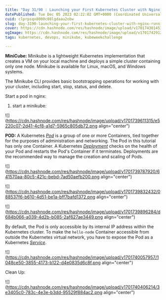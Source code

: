 ```yaml
---
title: "Day 31/90 : Launching your First Kubernetes Cluster with Nginx running"
datePublished: Tue Dec 05 2023 02:22:02 GMT+0000 (Coordinated Universal Time)
cuid: clprpsqx8000c08lgdaau2obw
slug: day-3190-launching-your-first-kubernetes-cluster-with-nginx-running
cover: https://cdn.hashnode.com/res/hashnode/image/upload/v1701743014533/2356bd01-c59a-4865-9717-b6aa406d5769.png
ogImage: https://cdn.hashnode.com/res/hashnode/image/upload/v1701742912549/ea3de62e-fd53-481a-aed2-9393ad057da4.jpeg
tags: kubernetes, devops, minikube, kubeweekchallenge

---
```


**MiniCube:** Minikube is a lightweight Kubernetes implementation that creates a VM on your local machine and deploys a simple cluster containing only one node. Minikube is available for Linux, macOS, and Windows systems.

The Minikube CLI provides basic bootstrapping operations for working with your cluster, including start, stop, status, and delete.

Start a pod in nginx:

1) start a minikube:

![](https://cdn.hashnode.com/res/hashnode/image/upload/v1701739611315/e5220c07-2d41-4cf8-a1d7-5965c805db72.png align="center")

**POD:** A Kubernetes [*Pod*](https://kubernetes.io/docs/concepts/workloads/pods/) is a group of one or more Containers, tied together for the purposes of administration and networking. The Pod in this tutorial has only one Container. A Kubernetes [*Deployment*](https://kubernetes.io/docs/concepts/workloads/controllers/deployment/) checks on the health of your Pod and restarts the Pod's Container if it terminates. Deployments are the recommended way to manage the creation and scaling of Pods.

![](https://cdn.hashnode.com/res/hashnode/image/upload/v1701739787920/641570aa-80c5-421c-bebd-7ad50aefb200.png align="center")

![](https://cdn.hashnode.com/res/hashnode/image/upload/v1701739832432/088537f6-b610-4d51-be1a-bff7bafd1372.png align="center")

![](https://cdn.hashnode.com/res/hashnode/image/upload/v1701739896284/d684b066-a039-4d2b-b085-2af627ae3449.png align="center")

By default, the Pod is only accessible by its internal IP address within the Kubernetes cluster. To make the `hello-node` Container accessible from outside the Kubernetes virtual network, you have to expose the Pod as a Kubernetes [*Service*](https://kubernetes.io/docs/concepts/services-networking/service/).

![](https://cdn.hashnode.com/res/hashnode/image/upload/v1701740057957/1048ce50-3855-4173-b122-d4e0835d6c8f.png align="center")

Clean Up:

![](https://cdn.hashnode.com/res/hashnode/image/upload/v1701740406214/3e3405c0-783c-4e3e-b3dd-95529f884ac2.png align="center")